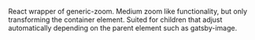 React wrapper of generic-zoom. Medium zoom like functionality, but only transforming the container element. Suited for children that adjust automatically depending on the parent element such as gatsby-image.

<!-- 1. clone repository
2. edit README file -->
